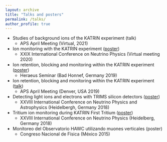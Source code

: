 ```yaml
---
layout: archive
title: "Talks and posters"
permalink: /talks/
author_profile: true
---
```

* Studies of background ions of the KATRIN experiment (talk)
    * APS April Meeting (Virtual, 2021)
* Ion monitoring with the KATRIN experiment ([poster](https://AnaVizcaya.github.io/files/PosterNeutrino2020_IonsKATRIN.pdf))
    * XXIX International Conference on Neutrino Physics (Virtual meeting 2020)
* Ion retention, blocking and monitoring within the KATRIN experiment ([poster](https://AnaVizcaya.github.io/files/Final_AnaP_Heraeus_poster.pdf))
    * Heraeus Seminar (Bad Honnef, Germany 2019)
* Ion retention, blocking and monitoring within the KATRIN experiment ([talk](https://AnaVizcaya.github.io/files/AprilMeeting2019.pdf))
    * APS April Meeting (Denver, USA 2019)
* Detecting light ions and electrons with TRIMS silicon detectors ([poster](https://AnaVizcaya.github.io/files/PosterFinal.pdf))
    * XXVIII International Conference on Neutrino Physics and Astrophysics (Heidelbergh, Germany 2018)
* Tritium ion monitoring during KATRIN First Tritium ([poster](https://AnaVizcaya.github.io/files/Neutrino2018_ManuelKlein_v3.pdf)) 
    * XXVIII International Conference on Neutrino Physics (Heidelberg, Germany 2018)
* Monitoreo del Observatorio HAWC utilizando muones verticales (poster)
   * Congreso Nacional de Física (México 2015)
